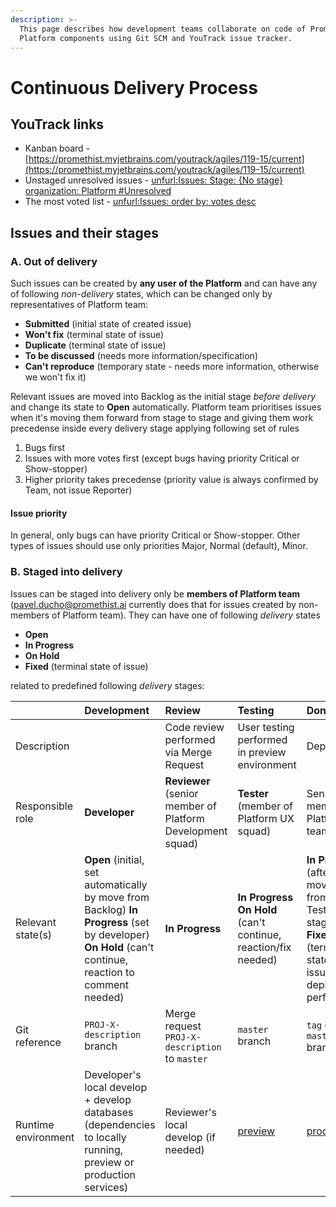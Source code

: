 ```yaml
---
description: >-
  This page describes how development teams collaborate on code of Promethist
  Platform components using Git SCM and YouTrack issue tracker.
---
```


# Continuous Delivery Process

## YouTrack links

* Kanban board - [https://promethist.myjetbrains.com/youtrack/agiles/119-15/current](https://promethist.myjetbrains.com/youtrack/agiles/119-15/current)
* Unstaged unresolved issues - [unfurl:Issues: Stage: {No stage} organization: Platform \#Unresolved](https://promethist.myjetbrains.com/youtrack/issues?q=Stage%3A%20%7BNo%20stage%7D%20organization%3A%20Platform%20%23Unresolved)
* The most voted list - [unfurl:Issues: order by: votes desc ](https://promethist.myjetbrains.com/youtrack/issues?q=order%20by%3A%20votes%20desc%20)

## Issues and their stages

### A. Out of delivery

Such issues can be created by **any user of the Platform** and can have any of following _non-delivery_ states, which can be changed only by representatives of Platform team:

* **Submitted** \(initial state of created issue\)
* **Won't fix** \(terminal state of issue\)
* **Duplicate** \(terminal state of issue\)
* **To be discussed** \(needs more information/specification\)
* **Can't reproduce** \(temporary state - needs more information, otherwise we won't fix it\)

Relevant issues are moved into Backlog as the initial stage _before delivery_ and change its state to **Open** automatically. Platform team prioritises issues when it's moving them forward from stage to stage and giving them work precedense inside every delivery stage applying following set of rules

1. Bugs first
2. Issues with more votes first \(except bugs having priority Critical or Show-stopper\)
3. Higher priority takes precedense \(priority value is always confirmed by Team, not issue Reporter\)

#### Issue priority

In general, only bugs can have priority Critical or Show-stopper. Other types of issues should use only priorities Major, Normal \(default\), Minor.

### B.  Staged into delivery

Issues can be staged into delivery only be **members of Platform team** \(pavel.ducho@promethist.ai currently does that for issues created by non-members of Platform team\). They can have one of following _delivery_ states

* **Open**
* **In Progress**
* **On Hold**
* **Fixed** \(terminal state of issue\)

related to predefined following _delivery_ stages:

|  | Development | Review | Testing | Done |
| :--- | :--- | :--- | :--- | :--- |
| Description |  | Code review performed via Merge Request | User testing performed in preview environment | Deployment |
| Responsible role | **Developer** | **Reviewer** \(senior member of Platform Development squad\) | **Tester** \(member of Platform UX squad\) | Senior member of Platform team |
| Relevant state\(s\) | **Open** \(initial, set automatically by move from Backlog\) **In Progress** \(set by developer\) **On Hold** \(can't continue, reaction to comment needed\) | **In Progress** | **In Progress** **On Hold** \(can't continue, reaction/fix needed\) | **In Progress** \(after moving from Testing stage\) **Fixed** \(terminal state of issue, after deployment performed\) |
| Git reference | `PROJ-X-description` branch | Merge request `PROJ-X-description` to `master` | `master` branch | `tag` on `master` branch |
| Runtime environment | Developer's local develop + develop databases \(dependencies to locally running, preview or production services\) | Reviewer's local develop \(if needed\) | [preview](https://preview.promethist.app) | [production](https://promethist.app) |

